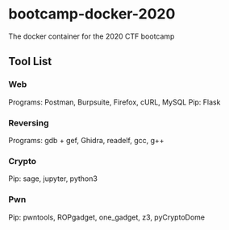 # bootcamp-docker-2020
The docker container for the 2020 CTF bootcamp

## Tool List

### Web

Programs: Postman, Burpsuite, Firefox, cURL, MySQL
Pip: Flask

### Reversing

Programs: gdb + gef, Ghidra, readelf, gcc, g++

### Crypto

Pip: sage, jupyter, python3

### Pwn

Pip: pwntools, ROPgadget, one_gadget, z3, pyCryptoDome


